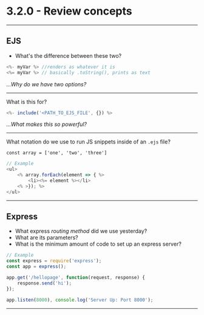 # 3.2.0 - Review concepts

---

## EJS

- What's the difference between these two?

```js
<%- myVar %> //renders as whatever it is
<%= myVar %> // basically .toString(), prints as text
```

_...Why do we have two options?_

---

What is this for?

```js
<%- include('<PATH_TO_EJS_FILE', {}) %>
```

_...What makes this so powerful?_

---

What notation do we use to run JS snippets inside of an `.ejs` file?

`const array = ['one', 'two', 'three']`

```js
// Example
<ul>
    <% array.forEach(element => { %>
        <li><%= element %></li>
    <% >}); %>
</ul>
```

---

## Express

- What express _routing method_ did we use yesterday?
- What are its parameters?
- What is the minimum amount of code to set up an express server?

```js
// Example
const express = require('express');
const app = express();

app.get('/hellopage', function(request, response) {
    response.send('hi');
});

app.listen(8000), console.log('Server Up: Port 8000');

```

---
